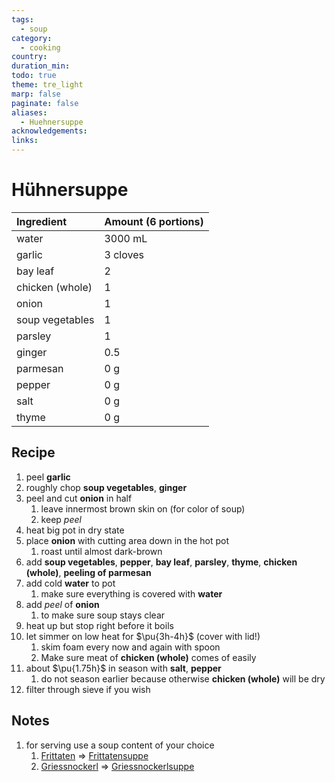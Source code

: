 ```yaml
---
tags:
  - soup
category:
  - cooking
country: 
duration_min: 
todo: true
theme: tre_light
marp: false
paginate: false
aliases:
  - Huehnersuppe
acknowledgements: 
links:
---
```


# Hühnersuppe

|Ingredient|Amount (6 portions)|
| :- | :- |
|water|3000 mL|
|garlic|3 cloves|
|bay leaf|2|
|chicken (whole)|1|
|onion|1|
|soup vegetables|1|
|parsley|1|
|ginger|0.5|
|parmesan|0 g|
|pepper|0 g|
|salt|0 g|
|thyme|0 g|

## Recipe
1. peel **garlic**
2. roughly chop **soup vegetables**, **ginger**
3. peel and cut **onion** in half
	1. leave innermost brown skin on (for color of soup)
	2. keep *peel*
4. heat big pot in dry state
5. place **onion** with cutting area down in the hot pot
	1. roast until almost dark-brown
6. add **soup vegetables**, **pepper**, **bay leaf**, **parsley**, **thyme**, **chicken (whole)**, **peeling of parmesan**
7. add cold **water** to pot
	1. make sure everything is covered with **water**
8. add *peel* of **onion**
	1. to make sure soup stays clear
9. heat up but stop right before it boils
10. let simmer on low heat for $\pu{3h-4h}$ (cover with lid!)
	1. skim foam every now and again with spoon
	2. Make sure meat of **chicken (whole)** comes of easily
11. about $\pu{1.75h}$ in season with **salt**, **pepper**
	1. do not season earlier because otherwise **chicken (whole)** will be dry
12. filter through sieve if you wish

## Notes
1. for serving use a soup content of your choice
	1. [Frittaten](Frittaten.md) => [Frittatensuppe](Frittatensuppe.md)
	2. [Griessnockerl](Griessnockerl.md) => [Griessnockerlsuppe](Griessnockerlsuppe.md)


